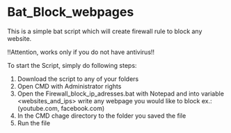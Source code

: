 # Bat_Block_webpages
This is a simple bat script which will create firewall rule to block any website.

!!Attention, works only if you do not have antivirus!!


To start the Script, simply do following steps:
1) Download the script to any of your folders
2) Open CMD with Administrator rights
3) Open the Firewall_block_ip_adresses.bat with Notepad and into variable <websites_and_ips> write any webpage you would like to block ex.: (youtube.com, facebook.com)
4) In the CMD chage directory to the folder you saved the file
5) Run the file
